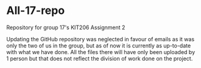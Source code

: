 # All-17-repo
Repository for group 17's KIT206 Assignment 2

Updating the GitHub repository was neglected in favour of emails as it was only the two of us in the group, but as of now it is currently as up-to-date with what we have done. All the files there will have only been uploaded by 1 person but that does not reflect the division of work done on the project.
